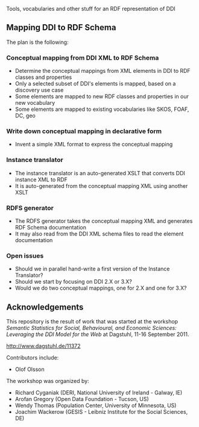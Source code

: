 Tools, vocabularies and other stuff for an RDF representation of DDI

## Mapping DDI to RDF Schema

The plan is the following:

### Conceptual mapping from DDI XML to RDF Schema

* Determine the conceptual mappings from XML elements in DDI to RDF classes and properties
* Only a selected subset of DDI's elements is mapped, based on a discovery use case
* Some elements are mapped to new RDF classes and properties in our new vocabulary
* Some elements are mapped to existing vocabularies like SKOS, FOAF, DC, geo

### Write down conceptual mapping in declarative form

* Invent a simple XML format to express the conceptual mapping

### Instance translator

* The instance translator is an auto-generated XSLT that converts DDI instance XML to RDF
* It is auto-generated from the conceptual mapping XML using another XSLT

### RDFS generator

* The RDFS generator takes the conceptual mapping XML and generates RDF Schema documentation
* It may also read from the DDI XML schema files to read the element documentation

### Open issues

* Should we in parallel hand-write a first version of the Instance Translator?
* Should we start by focusing on DDI 2.X or 3.X?
* Would we do two conceptual mappings, one for 2.X and one for 3.X?

## Acknowledgements

This repository is the result of work that was started at the workshop
*Semantic Statistics for Social, Behavioural, and Economic Sciences:
Leveraging the DDI Model for the Web* at Dagstuhl, 11-16 September 2011.

http://www.dagstuhl.de/11372

Contributors include:

* Olof Olsson

The workshop was organized by:

* Richard Cyganiak (DERI, National University of Ireland - Galway, IE)
* Arofan Gregory (Open Data Foundation - Tucson, US)
* Wendy Thomas (Population Center, University of Minnesota, US)
* Joachim Wackerow (GESIS - Leibniz Institute for the Social Sciences, DE)
